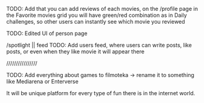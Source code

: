 TODO: Add that you can add reviews of each movies, on the /profile page in the Favorite movies grid you will have green/red combination as in Daily challenges, so other users can instantly see which movie you reviewed

TODO: Edited UI of person page

/spotlight || feed
TODO: Add users feed, where users can write posts, like posts, or even when they like movie it will appear there

////////////////

TODO: Add everything about games to filmoteka -> rename it to something like Mediarena or Enterverse

It will be unique platform for every type of fun there is in the internet world.
